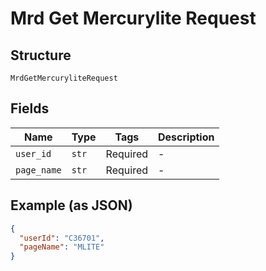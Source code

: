 
# Mrd Get Mercurylite Request

## Structure

`MrdGetMercuryliteRequest`

## Fields

| Name | Type | Tags | Description |
|  --- | --- | --- | --- |
| `user_id` | `str` | Required | - |
| `page_name` | `str` | Required | - |

## Example (as JSON)

```json
{
  "userId": "C36701",
  "pageName": "MLITE"
}
```

